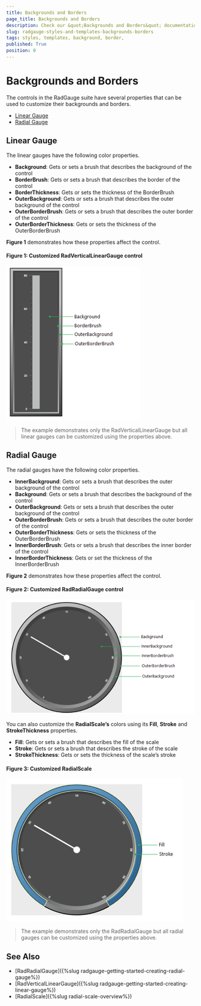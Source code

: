 ```yaml
---
title: Backgrounds and Borders
page_title: Backgrounds and Borders
description: Check our &quot;Backgrounds and Borders&quot; documentation article for the RadGauge WPF control.
slug: radgauge-styles-and-templates-backgrounds-borders
tags: styles, templates, background, border, 
published: True
position: 0
---
```


# Backgrounds and Borders

The controls in the RadGauge suite have several properties that can be used to customize their backgrounds and borders. 

* [Linear Gauge](#linear-gauge)
* [Radial Gauge](#radial-gauge)

## Linear Gauge

The linear gauges have the following color properties.

* __Background__: Gets or sets a brush that describes the background of the control
* __BorderBrush__: Gets or sets a brush that describes the border of the control
* __BorderThickness__: Gets or sets the thickness of the BorderBrush
* __OuterBackground__: Gets or sets a brush that describes the outer background of the control
* __OuterBorderBrush__: Gets or sets a brush that describes the outer border of the control
* __OuterBorderThickness__: Gets or sets the thickness of the OuterBorderBrush

__Figure 1__ demonstrates how these properties affect the control.

#### __Figure 1: Customized RadVerticalLinearGauge control__
![](images/gauge-styles-and-templates-backrounds-borders-01.png)

> The example demonstrates only the RadVerticalLinearGauge but all linear gauges can be customized using the properties above.

## Radial Gauge

The radial gauges have the following color properties.

* __InnerBackground__: Gets or sets a brush that describes the outer background of the control
* __Background__: Gets or sets a brush that describes the background of the control
* __OuterBackground__: Gets or sets a brush that describes the outer background of the control
* __OuterBorderBrush__: Gets or sets a brush that describes the outer border of the control
* __OuterBorderThickness__: Gets or sets the thickness of the OuterBorderBrush
* __InnerBorderBrush__: Gets or sets a brush that describes the inner border of the control
* __InnerBorderThickness__: Gets or set the thickness of the InnerBorderBrush

__Figure 2__ demonstrates how these properties affect the control.

#### __Figure 2: Customized RadRadialGauge control__
![](images/gauge-styles-and-templates-backrounds-borders-02.png)

You can also customize the __RadialScale’s__ colors using its __Fill__, __Stroke__ and __StrokeThickness__ properties.

* __Fill__: Gets or sets a brush that describes the fill of the scale
* __Stroke__: Gets or sets a brush that describes the stroke of the scale
* __StrokeThickness__: Gets or sets the thickness of the scale’s stroke

#### __Figure 3: Customized RadialScale__
![](images/gauge-styles-and-templates-backrounds-borders-03.png)

> The example demonstrates only the RadRadialGauge but all radial gauges can be customized using the properties above.

## See Also  
* [RadRadialGauge]({%slug radgauge-getting-started-creating-radial-gauge%})
* [RadVerticalLinearGauge]({%slug radgauge-getting-started-creating-linear-gauge%})
* [RadialScale]({%slug radial-scale-overview%})
